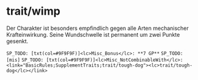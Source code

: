 # trait/wimp

Der Charakter ist besonders empfindlich gegen alle Arten mechanischer Krafteinwirkung. Seine Wundschwelle ist permanent um zwei Punkte gesenkt.

`SP_TODO: [txt(col=#9F9F9F)]<lc>Misc_Bonus</lc>: **7 GP**`
`SP_TODO: [mis]`
`SP_TODO: [txt(col=#9F9F9F)]<lc>Misc_NotCombinableWith</lc>: <link="BasicRules;SupplementTraits;trait/tough-dog"><lc>trait/tough-dog</lc></link>`